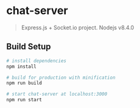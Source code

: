 # chat-server

> Express.js + Socket.io project. Nodejs v8.4.0

## Build Setup

``` bash
# install dependencies
npm install

# build for production with minification
npm run build

# start chat-server at localhost:3000
npm run start
```
